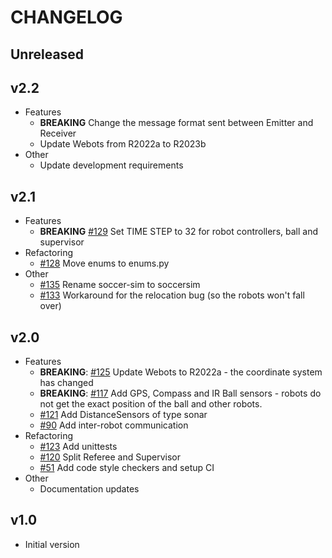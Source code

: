 # CHANGELOG

## Unreleased

## v2.2

* Features
  * **BREAKING** Change the message format sent between Emitter and Receiver
  * Update Webots from R2022a to R2023b
* Other
  * Update development requirements

## v2.1

* Features
  * **BREAKING** [#129](https://github.com/RoboCupJuniorTC/rcj-soccersim/pull/129) Set TIME STEP to 32 for robot controllers, ball and supervisor
* Refactoring
  * [#128](https://github.com/RoboCupJuniorTC/rcj-soccersim/pull/128) Move enums to enums.py
* Other
  * [#135](https://github.com/RoboCupJuniorTC/rcj-soccersim/pull/135) Rename soccer-sim to soccersim
  * [#133](https://github.com/RoboCupJuniorTC/rcj-soccersim/pull/133) Workaround for the relocation bug
    (so the robots won't fall over)

## v2.0

* Features
  * **BREAKING**: [#125](https://github.com/RoboCupJuniorTC/rcj-soccersim/pull/125) Update Webots to R2022a - 
    the coordinate system has changed
  * **BREAKING**: [#117](https://github.com/RoboCupJuniorTC/rcj-soccersim/pull/117) Add GPS, Compass and IR Ball sensors -
    robots do not get the exact position of the ball and other robots.
  * [#121](https://github.com/RoboCupJuniorTC/rcj-soccersim/pull/121) Add DistanceSensors of type sonar
  * [#90](https://github.com/RoboCupJuniorTC/rcj-soccersim/pull/90) Add inter-robot communication
* Refactoring
  * [#123](https://github.com/RoboCupJuniorTC/rcj-soccersim/pull/123) Add unittests
  * [#120](https://github.com/RoboCupJuniorTC/rcj-soccersim/pull/120) Split Referee and Supervisor
  * [#51](https://github.com/RoboCupJuniorTC/rcj-soccersim/pull/51) Add code style checkers and setup CI
* Other
  * Documentation updates

## v1.0

* Initial version
